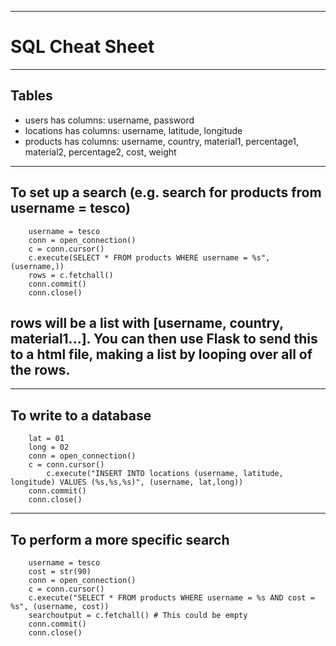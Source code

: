 --------------------------------------------------------------------------------
# SQL Cheat Sheet
--------------------------------------------------------------------------------
## Tables

* users has columns: username, password
* locations has columns: username, latitude, longitude
* products has columns: username, country, material1, percentage1, material2, percentage2, cost, weight

--------------------------------------------------------------------------------
## To set up a search (e.g. search for products from username = tesco)

		username = tesco
		conn = open_connection()
		c = conn.cursor()
		c.execute(SELECT * FROM products WHERE username = %s", (username,))
		rows = c.fetchall()
		conn.commit()
		conn.close()

rows will be a list with [username, country, material1...]. You can then use Flask to send this to a html file, making a list by looping over all of the rows.
--------------------------------------------------------------------------------

--------------------------------------------------------------------------------
## To write to a database

		lat = 01
		long = 02
		conn = open_connection()
		c = conn.cursor()
        	c.execute("INSERT INTO locations (username, latitude, longitude) VALUES (%s,%s,%s)", (username, lat,long))
		conn.commit()
		conn.close()
-------------------------------------------------------------------------------
## To perform a more specific search

		username = tesco
		cost = str(90)
		conn = open_connection()
		c = conn.cursor()
		c.execute("SELECT * FROM products WHERE username = %s AND cost = %s", (username, cost))
		searchoutput = c.fetchall() # This could be empty
		conn.commit()
		conn.close()
		
